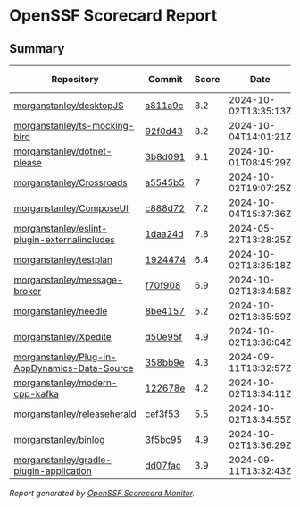 # OpenSSF Scorecard Report

## Summary

| Repository | Commit | Score | Date | Score Delta | Report | StepSecurity |
| -- | -- | -- | -- | -- | -- | -- |
| [morganstanley/desktopJS](https://github.com/morganstanley/desktopJS) | [a811a9c](https://github.com/morganstanley/desktopJS/commit/a811a9c149813a569b44b11afa987214cd55f268) | 8.2 | 2024-10-02T13:35:13Z | -0.2 / [Details](https://ossf.github.io/scorecard-visualizer/#/projects/github.com/morganstanley/desktopJS/compare/1402ca5199dc52a84fa7257216248033c3afa217/a811a9c149813a569b44b11afa987214cd55f268) | [View](https://ossf.github.io/scorecard-visualizer/#/projects/github.com/morganstanley/desktopJS/commit/a811a9c149813a569b44b11afa987214cd55f268) | [Fix it](https://app.stepsecurity.io/securerepo?repo=morganstanley/desktopJS) |
| [morganstanley/ts-mocking-bird](https://github.com/morganstanley/ts-mocking-bird) | [92f0d43](https://github.com/morganstanley/ts-mocking-bird/commit/92f0d43e61fece9c266b4c95d880da9ec6712258) | 8.2 | 2024-10-04T14:01:21Z | 2.7 / [Details](https://ossf.github.io/scorecard-visualizer/#/projects/github.com/morganstanley/ts-mocking-bird/compare/b0da5cdb8e2a473d2d910f103440a43430e465ca/92f0d43e61fece9c266b4c95d880da9ec6712258) | [View](https://ossf.github.io/scorecard-visualizer/#/projects/github.com/morganstanley/ts-mocking-bird/commit/92f0d43e61fece9c266b4c95d880da9ec6712258) | [Fix it](https://app.stepsecurity.io/securerepo?repo=morganstanley/ts-mocking-bird) |
| [morganstanley/dotnet-please](https://github.com/morganstanley/dotnet-please) | [3b8d091](https://github.com/morganstanley/dotnet-please/commit/3b8d0913e235cecb3da6a26cc3b963c5b2c09b6f) | 9.1 | 2024-10-01T08:45:29Z | 0 / [Details](https://ossf.github.io/scorecard-visualizer/#/projects/github.com/morganstanley/dotnet-please/compare/9071ab5e05b448edb486944e4e00a58531e3ae4d/3b8d0913e235cecb3da6a26cc3b963c5b2c09b6f) | [View](https://ossf.github.io/scorecard-visualizer/#/projects/github.com/morganstanley/dotnet-please/commit/3b8d0913e235cecb3da6a26cc3b963c5b2c09b6f) | [Fix it](https://app.stepsecurity.io/securerepo?repo=morganstanley/dotnet-please) |
| [morganstanley/Crossroads](https://github.com/morganstanley/Crossroads) | [a5545b5](https://github.com/morganstanley/Crossroads/commit/a5545b5bfed887c4b631afedde6c510a33dbf2b0) | 7 | 2024-10-02T19:07:25Z | 0 / [Details](https://ossf.github.io/scorecard-visualizer/#/projects/github.com/morganstanley/Crossroads/compare/9e5541f5f9d7ba924ebb185c00ec1523e466aa79/a5545b5bfed887c4b631afedde6c510a33dbf2b0) | [View](https://ossf.github.io/scorecard-visualizer/#/projects/github.com/morganstanley/Crossroads/commit/a5545b5bfed887c4b631afedde6c510a33dbf2b0) | [Fix it](https://app.stepsecurity.io/securerepo?repo=morganstanley/Crossroads) |
| [morganstanley/ComposeUI](https://github.com/morganstanley/ComposeUI) | [c888d72](https://github.com/morganstanley/ComposeUI/commit/c888d72442c8b38aea5b3aaa0327e4efb3650cca) | 7.2 | 2024-10-04T15:37:36Z | 0 / [Details](https://ossf.github.io/scorecard-visualizer/#/projects/github.com/morganstanley/ComposeUI/compare/53e63b5e0ad9702e6dec1d8f6454701a977dd439/c888d72442c8b38aea5b3aaa0327e4efb3650cca) | [View](https://ossf.github.io/scorecard-visualizer/#/projects/github.com/morganstanley/ComposeUI/commit/c888d72442c8b38aea5b3aaa0327e4efb3650cca) | [Fix it](https://app.stepsecurity.io/securerepo?repo=morganstanley/ComposeUI) |
| [morganstanley/eslint-plugin-externalincludes](https://github.com/morganstanley/eslint-plugin-externalincludes) | [1daa24d](https://github.com/morganstanley/eslint-plugin-externalincludes/commit/1daa24d376075c08ff6c76142724cfc523026dfc) | 7.8 | 2024-05-22T13:28:25Z | 0 / [Details](https://ossf.github.io/scorecard-visualizer/#/projects/github.com/morganstanley/eslint-plugin-externalincludes/compare/1daa24d376075c08ff6c76142724cfc523026dfc/1daa24d376075c08ff6c76142724cfc523026dfc) | [View](https://ossf.github.io/scorecard-visualizer/#/projects/github.com/morganstanley/eslint-plugin-externalincludes/commit/1daa24d376075c08ff6c76142724cfc523026dfc) | [Fix it](https://app.stepsecurity.io/securerepo?repo=morganstanley/eslint-plugin-externalincludes) |
| [morganstanley/testplan](https://github.com/morganstanley/testplan) | [1924474](https://github.com/morganstanley/testplan/commit/192447421eb609f1d620cc64efee28889215a8e3) | 6.4 | 2024-10-02T13:35:18Z | 0 / [Details](https://ossf.github.io/scorecard-visualizer/#/projects/github.com/morganstanley/testplan/compare/b0c57b2e33e58661734b32440f30a25151990608/192447421eb609f1d620cc64efee28889215a8e3) | [View](https://ossf.github.io/scorecard-visualizer/#/projects/github.com/morganstanley/testplan/commit/192447421eb609f1d620cc64efee28889215a8e3) | [Fix it](https://app.stepsecurity.io/securerepo?repo=morganstanley/testplan) |
| [morganstanley/message-broker](https://github.com/morganstanley/message-broker) | [f70f908](https://github.com/morganstanley/message-broker/commit/f70f908c2e7640a56059c825001067b85d671b1c) | 6.9 | 2024-10-02T13:34:58Z | 0.3 / [Details](https://ossf.github.io/scorecard-visualizer/#/projects/github.com/morganstanley/message-broker/compare/777758e3f61f60465339ad365812c0f9b5d7dbc0/f70f908c2e7640a56059c825001067b85d671b1c) | [View](https://ossf.github.io/scorecard-visualizer/#/projects/github.com/morganstanley/message-broker/commit/f70f908c2e7640a56059c825001067b85d671b1c) | [Fix it](https://app.stepsecurity.io/securerepo?repo=morganstanley/message-broker) |
| [morganstanley/needle](https://github.com/morganstanley/needle) | [8be4157](https://github.com/morganstanley/needle/commit/8be415743c390ade27ad92cde18f17cbc486701d) | 5.2 | 2024-10-02T13:35:59Z | 0 / [Details](https://ossf.github.io/scorecard-visualizer/#/projects/github.com/morganstanley/needle/compare/8be415743c390ade27ad92cde18f17cbc486701d/8be415743c390ade27ad92cde18f17cbc486701d) | [View](https://ossf.github.io/scorecard-visualizer/#/projects/github.com/morganstanley/needle/commit/8be415743c390ade27ad92cde18f17cbc486701d) | [Fix it](https://app.stepsecurity.io/securerepo?repo=morganstanley/needle) |
| [morganstanley/Xpedite](https://github.com/morganstanley/Xpedite) | [d50e95f](https://github.com/morganstanley/Xpedite/commit/d50e95fe068f22774648eb08e6619f4649d1fc39) | 4.9 | 2024-10-02T13:36:04Z | 0 / [Details](https://ossf.github.io/scorecard-visualizer/#/projects/github.com/morganstanley/Xpedite/compare/306e8801884d0838d8cd77ed3bd4991da71b7c85/d50e95fe068f22774648eb08e6619f4649d1fc39) | [View](https://ossf.github.io/scorecard-visualizer/#/projects/github.com/morganstanley/Xpedite/commit/d50e95fe068f22774648eb08e6619f4649d1fc39) | [Fix it](https://app.stepsecurity.io/securerepo?repo=morganstanley/Xpedite) |
| [morganstanley/Plug-in-AppDynamics-Data-Source](https://github.com/morganstanley/Plug-in-AppDynamics-Data-Source) | [358bb9e](https://github.com/morganstanley/Plug-in-AppDynamics-Data-Source/commit/358bb9ebe57ece961be43b43130789f15a48d5fe) | 4.3 | 2024-09-11T13:32:57Z | 0 / [Details](https://ossf.github.io/scorecard-visualizer/#/projects/github.com/morganstanley/Plug-in-AppDynamics-Data-Source/compare/358bb9ebe57ece961be43b43130789f15a48d5fe/358bb9ebe57ece961be43b43130789f15a48d5fe) | [View](https://ossf.github.io/scorecard-visualizer/#/projects/github.com/morganstanley/Plug-in-AppDynamics-Data-Source/commit/358bb9ebe57ece961be43b43130789f15a48d5fe) | [Fix it](https://app.stepsecurity.io/securerepo?repo=morganstanley/Plug-in-AppDynamics-Data-Source) |
| [morganstanley/modern-cpp-kafka](https://github.com/morganstanley/modern-cpp-kafka) | [122678e](https://github.com/morganstanley/modern-cpp-kafka/commit/122678e881de94721458fd948f38e65366b68689) | 4.2 | 2024-10-02T13:34:11Z | -0.2 / [Details](https://ossf.github.io/scorecard-visualizer/#/projects/github.com/morganstanley/modern-cpp-kafka/compare/122678e881de94721458fd948f38e65366b68689/122678e881de94721458fd948f38e65366b68689) | [View](https://ossf.github.io/scorecard-visualizer/#/projects/github.com/morganstanley/modern-cpp-kafka/commit/122678e881de94721458fd948f38e65366b68689) | [Fix it](https://app.stepsecurity.io/securerepo?repo=morganstanley/modern-cpp-kafka) |
| [morganstanley/releaseherald](https://github.com/morganstanley/releaseherald) | [cef3f53](https://github.com/morganstanley/releaseherald/commit/cef3f533b03f551ff0b68c7f9856f21008146d5d) | 5.5 | 2024-10-02T13:34:55Z | 0 / [Details](https://ossf.github.io/scorecard-visualizer/#/projects/github.com/morganstanley/releaseherald/compare/cef3f533b03f551ff0b68c7f9856f21008146d5d/cef3f533b03f551ff0b68c7f9856f21008146d5d) | [View](https://ossf.github.io/scorecard-visualizer/#/projects/github.com/morganstanley/releaseherald/commit/cef3f533b03f551ff0b68c7f9856f21008146d5d) | [Fix it](https://app.stepsecurity.io/securerepo?repo=morganstanley/releaseherald) |
| [morganstanley/binlog](https://github.com/morganstanley/binlog) | [3f5bc95](https://github.com/morganstanley/binlog/commit/3f5bc950d481d768505c3694243bdefaddfbd6b5) | 4.9 | 2024-10-02T13:36:29Z | 0.1 / [Details](https://ossf.github.io/scorecard-visualizer/#/projects/github.com/morganstanley/binlog/compare/3f5bc950d481d768505c3694243bdefaddfbd6b5/3f5bc950d481d768505c3694243bdefaddfbd6b5) | [View](https://ossf.github.io/scorecard-visualizer/#/projects/github.com/morganstanley/binlog/commit/3f5bc950d481d768505c3694243bdefaddfbd6b5) | [Fix it](https://app.stepsecurity.io/securerepo?repo=morganstanley/binlog) |
| [morganstanley/gradle-plugin-application](https://github.com/morganstanley/gradle-plugin-application) | [dd07fac](https://github.com/morganstanley/gradle-plugin-application/commit/dd07fac568c260bf17ad7ad0ac7bd9f1263e4ac1) | 3.9 | 2024-09-11T13:32:43Z | 0 / [Details](https://ossf.github.io/scorecard-visualizer/#/projects/github.com/morganstanley/gradle-plugin-application/compare/dd07fac568c260bf17ad7ad0ac7bd9f1263e4ac1/dd07fac568c260bf17ad7ad0ac7bd9f1263e4ac1) | [View](https://ossf.github.io/scorecard-visualizer/#/projects/github.com/morganstanley/gradle-plugin-application/commit/dd07fac568c260bf17ad7ad0ac7bd9f1263e4ac1) | [Fix it](https://app.stepsecurity.io/securerepo?repo=morganstanley/gradle-plugin-application) |

_Report generated by [OpenSSF Scorecard Monitor](https://github.com/ossf/scorecard-monitor)._
